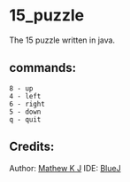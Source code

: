 # 15_puzzle
The 15 puzzle written in java.

## commands:  
```8 - up```  
```4 - left```  
```6 - right```   
```5 - down```  
```q - quit```  

## Credits:
Author: [Mathew K J](https://github.com/MathewKJ2048)
IDE: [BlueJ](https://www.bluej.org/)
